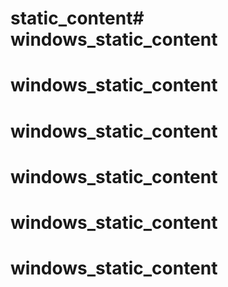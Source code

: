 # static_content# windows_static_content
# windows_static_content
# windows_static_content
# windows_static_content
# windows_static_content
# windows_static_content
